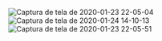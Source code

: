 ![Captura de tela de 2020-01-23 22-05-04](https://user-images.githubusercontent.com/7422061/73037111-9525ff80-3e2c-11ea-9af0-5e463bcb3728.png)
![Captura de tela de 2020-01-24 14-10-13](https://user-images.githubusercontent.com/7422061/73088593-51c2a400-3eb3-11ea-85d5-bfeeaaa99f99.png)
![Captura de tela de 2020-01-23 22-05-51](https://user-images.githubusercontent.com/7422061/73037113-95be9600-3e2c-11ea-9c0b-5af44a40f3b5.png)
